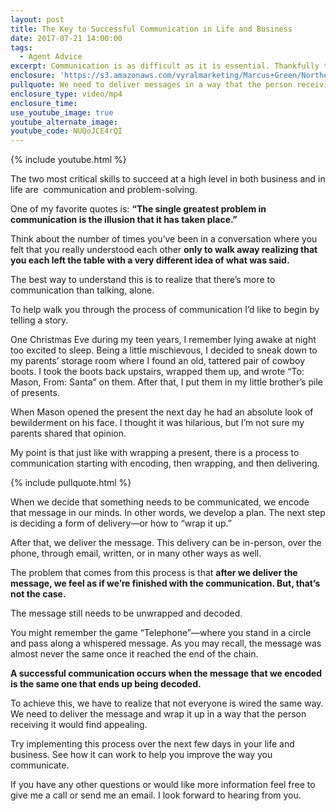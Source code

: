 ```yaml
---
layout: post
title: The Key to Successful Communication in Life and Business
date: 2017-07-21 14:00:00
tags:
  - Agent Advice
excerpt: Communication is as difficult as it is essential. Thankfully this simple process can help.
enclosure: 'https://s3.amazonaws.com/vyralmarketing/Marcus+Green/Northern+Utah+Real+Estate-.mp4'
pullquote: We need to deliver messages in a way that the person receiving them would find appealing.
enclosure_type: video/mp4
enclosure_time:
use_youtube_image: true
youtube_alternate_image:
youtube_code: NUQoJCE4rQI
---
```



{% include youtube.html %}

The two most critical skills to succeed at a high level in both business and in life are &nbsp;communication and problem-solving.

One of my favorite quotes is: **“The single greatest problem in communication is the illusion that it has taken place.”**

Think about the number of times you’ve been in a conversation where you felt that you really understood each other **only to walk away realizing that you each left the table with a very different idea of what was said.**

The best way to understand this is to realize that there’s more to communication than talking, alone.

To help walk you through the process of communication I’d like to begin by telling a story.

One Christmas Eve during my teen years, I remember lying awake at night too excited to sleep. Being a little mischievous, I decided to sneak down to my parents’ storage room where I found an old, tattered pair of cowboy boots. I took the boots back upstairs, wrapped them up, and wrote “To: Mason, From: Santa” on them. After that, I put them in my little brother’s pile of presents.

When Mason opened the present the next day he had an absolute look of bewilderment on his face. I thought it was hilarious, but I’m not sure my parents shared that opinion.

My point is that just like with wrapping a present, there is a process to communication starting with encoding, then wrapping, and then delivering.

{% include pullquote.html %}

When we decide that something needs to be communicated, we encode that message in our minds. In other words, we develop a plan. The next step is deciding a form of delivery—or how to “wrap it up.”

After that, we deliver the message. This delivery can be in-person, over the phone, through email, written, or in many other ways as well.

The problem that comes from this process is that **after we deliver the message, we feel as if we’re finished with the communication. But, that’s not the case.**

The message still needs to be unwrapped and decoded.

You might remember the game “Telephone”—where you stand in a circle and pass along a whispered message. As you may recall, the message was almost never the same once it reached the end of the chain.

**A successful communication occurs when the message that we encoded is the same one that ends up being decoded.**

To achieve this, we have to realize that not everyone is wired the same way. We need to deliver the message and wrap it up in a way that the person receiving it would find appealing.

Try implementing this process over the next few days in your life and business. See how it can work to help you improve the way you communicate.

If you have any other questions or would like more information feel free to give me a call or send me an email. I look forward to hearing from you.
